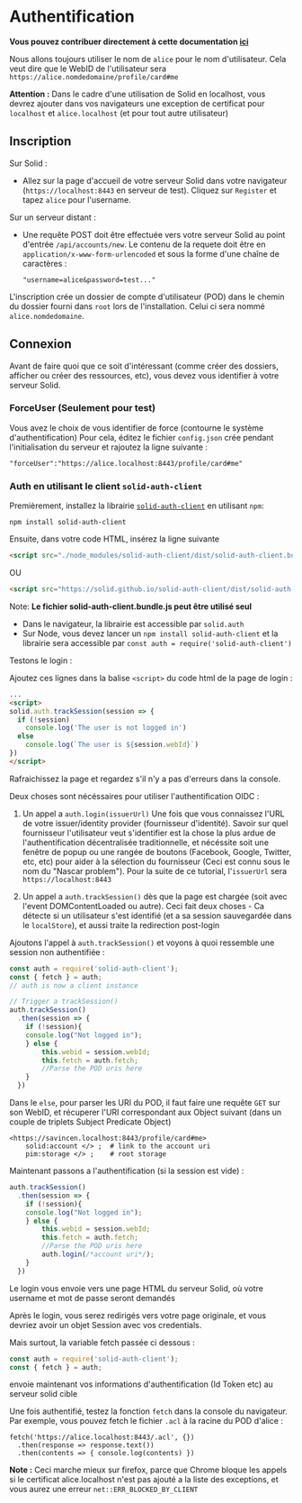 Authentification
===

**Vous pouvez contribuer directement à cette documentation [ici](https://hackmd.io/xA03xNjdQfOqAzLXbghPlQ?both)**


Nous allons toujours utiliser le nom de `alice` pour le nom d'utilisateur.
Cela veut dire que le WebID de l'utilisateur sera `https://alice.nomdedomaine/profile/card#me`

**Attention :** Dans le cadre d'une utilisation de Solid en localhost, vous devrez ajouter dans vos navigateurs une exception de certificat pour `localhost` et `alice.localhost` (et pour tout autre utilisateur)

## Inscription


Sur Solid :
* Allez sur la page d'accueil de votre serveur Solid dans votre navigateur (`https://localhost:8443` en serveur de test). Cliquez sur `Register` et tapez `alice` pour l'username.

Sur un serveur distant : 
* Une requête POST doit être effectuée vers votre serveur Solid au point d'entrée `/api/accounts/new`. Le contenu de la requete doit être en `application/x-www-form-urlencoded` et sous la forme d'une chaîne de caractères : 
    ```
    "username=alice&password=test..."
    ```

 L'inscription crée un dossier de compte d'utilisateur (POD) dans le chemin du dossier fourni dans `root` lors de l'installation.
Celui ci sera nommé `alice.nomdedomaine`.

## Connexion

Avant de faire quoi que ce soit d'intéressant (comme créer des dossiers, afficher ou créer des ressources, etc), vous devez vous identifier à votre serveur Solid.

### ForceUser (Seulement pour test)

Vous avez le choix de vous identifier de force (contourne le système d'authentification)
Pour cela, éditez le fichier `config.json` crée pendant l'initialisation du serveur et rajoutez la ligne suivante : 

```
"forceUser":"https://alice.localhost:8443/profile/card#me"
```

### Auth en utilisant le client `solid-auth-client`

Premièrement, installez la librairie [`solid-auth-client`](https://github.com/solid/solid-auth-client) en utilisant `npm`: 

```
npm install solid-auth-client
```

Ensuite, dans votre code HTML, insérez la ligne suivante 

```HTML
<script src="./node_modules/solid-auth-client/dist/solid-auth-client.bundle.js"></script>
```

OU

```HTML
<script src="https://solid.github.io/solid-auth-client/dist/solid-auth-client.bundle.js"></script>
```

Note: **Le fichier solid-auth-client.bundle.js peut être utilisé seul**

* Dans le navigateur, la librairie est accessible par `solid.auth`
* Sur Node, vous devez lancer un `npm install solid-auth-client` et la librairie sera accessible par `const auth = require('solid-auth-client')`

Testons le login : 

Ajoutez ces lignes dans la balise `<script>` du code html de la page de login : 

```HTML
...
<script>
solid.auth.trackSession(session => {
  if (!session)
    console.log('The user is not logged in')
  else
    console.log(`The user is ${session.webId}`)
})
</script>
```

Rafraichissez la page et regardez s'il n'y a pas d'erreurs dans la console. 

Deux choses sont nécéssaires pour utiliser l'authentification OIDC : 
1. Un appel a `auth.login(issuerUrl)` Une fois que vous connaissez l'URL de votre issuer/identity provider (fournisseur d'identité). 
Savoir sur quel fournisseur l'utilisateur veut s'identifier est la chose la plus ardue de l'authentification décentralisée traditionnelle, et nécéssite soit une fenêtre de popup ou une rangée de boutons (Facebook, Google, Twitter, etc, etc) pour aider à la sélection du fournisseur (Ceci est connu sous le nom du "Nascar problem").
Pour la suite de ce tutorial, l'`issuerUrl` sera `https://localhost:8443`

2. Un appel a `auth.trackSession()` dès que la page est chargée (soit avec l'event DOMContentLoaded ou autre).
Ceci fait deux choses - Ca détecte si un utilisateur s'est identifié (et a sa session sauvegardée dans le `localStore`), et aussi traite la redirection post-login

Ajoutons l'appel à `auth.trackSession()` et voyons à quoi ressemble une session non authentifiée : 

```javascript
const auth = require('solid-auth-client');
const { fetch } = auth;
// auth is now a client instance

// Trigger a trackSession()
auth.trackSession()
  .then(session => {
    if (!session){
    console.log("Not logged in");
    } else {
        this.webid = session.webId;
        this.fetch = auth.fetch;
        //Parse the POD uris here
    }
  })
```

Dans le `else`, pour parser les URI du POD, il faut faire une requête `GET` sur son WebID, et récuperer
l'URI correspondant aux Object suivant (dans un couple de triplets Subject Predicate Object)

```turtle
<https://savincen.localhost:8443/profile/card#me>
    solid:account </> ;  # link to the account uri
    pim:storage </> ;    # root storage
```

Maintenant passons a l'authentification (si la session est vide) : 

```javascript
auth.trackSession()
  .then(session => {
    if (!session){
    console.log("Not logged in");
    } else {
        this.webid = session.webId;
        this.fetch = auth.fetch;
        //Parse the POD uris here
        auth.login(/*account uri*/);
    }
  })
```

Le login vous envoie vers une page HTML du serveur Solid, où votre username et mot de passe seront demandés

Après le login, vous serez redirigés vers votre page originale, et vous devriez avoir un objet Session avec vos credentials.

Mais surtout, la variable fetch passée ci dessous :

```javascript
const auth = require('solid-auth-client');
const { fetch } = auth;
```

envoie maintenant vos informations d'authentification (Id Token etc) au serveur solid cible

Une fois authentifié, testez la fonction `fetch` dans la console du navigateur. 
Par exemple, vous pouvez fetch le fichier `.acl` à la racine du POD d'alice : 

```
fetch('https://alice.localhost:8443/.acl', {})
  .then(response => response.text())
  .then(contents => { console.log(contents) })
```

**Note :** Ceci marche mieux sur firefox, parce que Chrome bloque les appels si le certificat alice.localhost n'est pas ajouté a la liste des exceptions, et vous aurez une erreur `net::ERR_BLOCKED_BY_CLIENT`